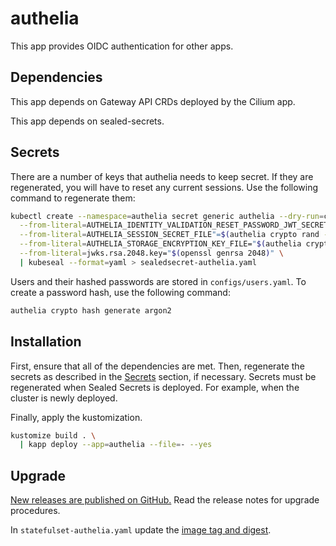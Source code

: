 # authelia

This app provides OIDC authentication for other apps.

## Dependencies

This app depends on Gateway API CRDs deployed by the Cilium app.

This app depends on sealed-secrets.

## Secrets

There are a number of keys that authelia needs to keep secret.
If they are regenerated, you will have to reset any current sessions.
Use the following command to regenerate them:

```sh
kubectl create --namespace=authelia secret generic authelia --dry-run=client --output=json \
  --from-literal=AUTHELIA_IDENTITY_VALIDATION_RESET_PASSWORD_JWT_SECRET_FILE="$(authelia crypto rand --length 64 --charset alphanumeric)" \
  --from-literal=AUTHELIA_SESSION_SECRET_FILE"=$(authelia crypto rand --length 64 --charset alphanumeric)" \
  --from-literal=AUTHELIA_STORAGE_ENCRYPTION_KEY_FILE="$(authelia crypto rand --length 64 --charset alphanumeric)" \
  --from-literal=jwks.rsa.2048.key="$(openssl genrsa 2048)" \
  | kubeseal --format=yaml > sealedsecret-authelia.yaml
```

Users and their hashed passwords are stored in `configs/users.yaml`.
To create a password hash, use the following command:

```sh
authelia crypto hash generate argon2
```

## Installation

First, ensure that all of the dependencies are met.
Then, regenerate the secrets as described in the [Secrets](#secrets) section, if necessary.
Secrets must be regenerated when Sealed Secrets is deployed.
For example, when the cluster is newly deployed.

Finally, apply the kustomization.

```sh
kustomize build . \
  | kapp deploy --app=authelia --file=- --yes
```

## Upgrade

[New releases are published on GitHub.](https://github.com/authelia/authelia/releases)
Read the release notes for upgrade procedures.

In `statefulset-authelia.yaml` update the
[image tag and digest](https://github.com/authelia/authelia/pkgs/container/authelia/versions?filters%5Bversion_type%5D=tagged).
